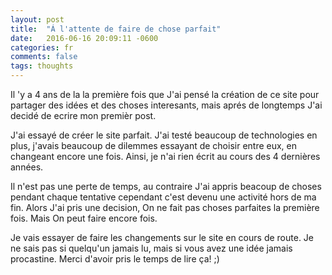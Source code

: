 ```yaml
---
layout: post
title:  "Á l'attente de faire de chose parfait"
date:   2016-06-16 20:09:11 -0600
categories: fr
comments: false
tags: thoughts
---
```

Il 'y a 4 ans de la la première fois que J'ai pensé la création de ce site pour partager des idées et des choses interesants, mais aprés de longtemps J'ai decidé de ecrire mon premièr post. 
<!-- more -->
J'ai essayé de créer le site parfait. J'ai testé beaucoup de technologies en plus, j'avais beaucoup de dilemmes essayant de choisir entre eux, en changeant encore une fois. Ainsi, je n'ai rien écrit au cours des 4 dernières années.

Il n'est pas une perte de temps, au contraire J'ai appris beacoup de choses pendant chaque tentative cependant c'est devenu une activité hors de ma fin. Alors J'ai pris une decision, On ne fait pas choses parfaites la première fois. Mais On peut faire encore fois.

Je vais essayer de faire les changements sur le site en cours de route. Je ne sais pas si quelqu'un jamais lu, mais si vous avez une idée jamais procastine. Merci d'avoir pris le temps de lire ça! ;)